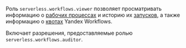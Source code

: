 Роль `serverless.workflows.viewer` позволяет просматривать информацию о [рабочих процессах](../../../serverless-integrations/concepts/workflows/workflow.md) и историю их [запусков](../../../serverless-integrations/concepts/workflows/execution.md), а также информацию о [квотах](../../../serverless-integrations/concepts/limits.md#workflows) Yandex Workflows.

Включает разрешения, предоставляемые ролью `serverless.workflows.auditor`.

